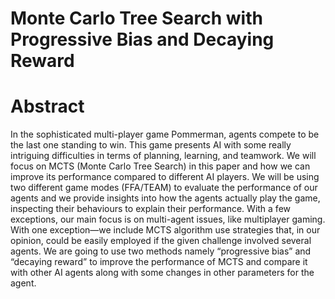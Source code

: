 # Monte Carlo Tree Search with Progressive Bias and Decaying Reward

# Abstract
In the sophisticated multi-player game Pommerman, agents compete to be the last one standing to win. This game presents AI with some really intriguing difficulties in terms of planning, learning, and teamwork. We will focus on MCTS (Monte Carlo Tree Search) in this paper and how we can improve its performance compared to different AI players. We will be using two different game modes (FFA/TEAM) to evaluate the performance of our agents and we provide insights into how the agents actually play the game, inspecting their behaviours to explain their performance. With a few exceptions, our main focus is on multi-agent issues, like multiplayer gaming. With one exception—we include MCTS algorithm use strategies that, in our opinion, could be easily employed if the given challenge involved several agents. We are going to use two methods namely “progressive bias” and “decaying reward” to improve the performance of MCTS and compare it with other AI agents along with some changes in other parameters for the agent.
